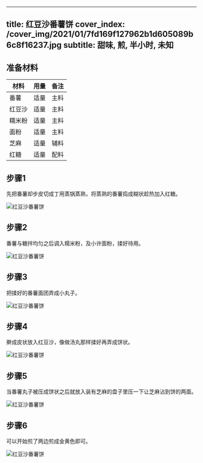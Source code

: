 
---
title: 红豆沙番薯饼
cover_index: /cover_img/2021/01/7fd169f127962b1d605089b6c8f16237.jpg
subtitle: 甜味, 煎, 半小时, 未知
---

## 准备材料

| 材料     | 用量 | 备注|
| ------- | ----- | --- |
| 番薯 | 适量| 主料 |
| 红豆沙 | 适量| 主料 |
| 糯米粉 | 适量| 主料 |
| 面粉 | 适量| 主料 |
| 芝麻 | 适量| 辅料 |
| 红糖 | 适量| 配料 |

## 步骤1

先把番薯却步皮切成丁用蒸锅蒸熟，将蒸熟的番薯捣成糊状趁热加入红糖。

![红豆沙番薯饼](https://i8.meishichina.com/attachment/recipe/201010/201010121002508.jpg?x-oss-process=style/p320) 

## 步骤2

番薯与糖拌均匀之后调入糯米粉，及小许面粉，揉好待用。

![红豆沙番薯饼](https://i8.meishichina.com/attachment/recipe/201010/201010120936551.jpg?x-oss-process=style/p320) 

## 步骤3

把揉好的番薯面团弄成小丸子。

![红豆沙番薯饼](https://i8.meishichina.com/attachment/recipe/201010/201010121003289.jpg?x-oss-process=style/p320) 

## 步骤4

擀成皮状放入红豆沙，像做汤丸那样揉好再弄成饼状。

![红豆沙番薯饼](https://i8.meishichina.com/attachment/recipe/201010/201010121004069.jpg?x-oss-process=style/p320) 

## 步骤5

当番薯丸子被压成饼状之后就放入装有芝麻的盘子里压一下让芝麻沾到饼的两面。

![红豆沙番薯饼](https://i8.meishichina.com/attachment/recipe/201010/201010120944543.jpg?x-oss-process=style/p320) 

## 步骤6

可以开始煎了两边煎成金黄色即可。

![红豆沙番薯饼](https://i8.meishichina.com/attachment/recipe/201010/201010120948151.jpg?x-oss-process=style/p320) 

